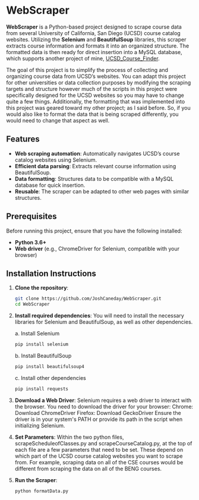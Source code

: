 # WebScraper

**WebScraper** is a Python-based project designed to scrape course data from several University of California, San Diego (UCSD) course catalog websites. Utilizing the **Selenium** and **BeautifulSoup** libraries, this scraper extracts course information and formats it into an organized structure. The formatted data is then ready for direct insertion into a MySQL database, which supports another project of mine, [UCSD_Course_Finder](https://github.com/JoshCaneday/UCSD_Course_Finder).

The goal of this project is to simplify the process of collecting and organizing course data from UCSD’s websites. You can adapt this project for other universities or data collection purposes by modifying the scraping targets and structure however much of the scripts in this project were specifically designed for the UCSD websites so you may have to change quite a few things. Additionally, the formatting that was implemented into this project was geared toward my other project; as I said before. So, if you would also like to format the data that is being scraped differently, you would need to change that aspect as well.

## Features
- **Web scraping automation**: Automatically navigates UCSD’s course catalog websites using Selenium.
- **Efficient data parsing**: Extracts relevant course information using BeautifulSoup.
- **Data formatting**: Structures data to be compatible with a MySQL database for quick insertion.
- **Reusable**: The scraper can be adapted to other web pages with similar structures.

## Prerequisites
Before running this project, ensure that you have the following installed:

- **Python 3.6+**
- **Web driver** (e.g., ChromeDriver for Selenium, compatible with your browser)

## Installation Instructions

1. **Clone the repository**:
   ```bash
   git clone https://github.com/JoshCaneday/WebScraper.git
   cd WebScraper
2. **Install required dependencies**:
   You will need to install the necessary libraries for Selenium and BeautifulSoup, as well as other dependencies.
   
   a. Install Selenium
   ```bash
   pip install selenium
    ```
   b. Install BeautifulSoup
   ```bash
   pip install beautifulsoup4
   ```
   c. Install other dependencies
   ```bash
   pip install requests
   ```
4. **Download a Web Driver**:
   Selenium requires a web driver to interact with the browser. You need to download the driver for your browser:
   Chrome: Download ChromeDriver
   Firefox: Download GeckoDriver
   Ensure the driver is in your system's PATH or provide its path in the script when initializing Selenium.
5. **Set Parameters**:
   Within the two python files, scrapeScheduleofClasses.py and scrapeCourseCatalog.py, at the top of each file are a few parameters that need to be set. These depend on which part
   of the UCSD course catalog websites you want to scrape from. For example, scraping data on all of the CSE courses would be different from scraping the data on all of the BENG courses.
6. **Run the Scraper**:
   ```bash
   python formatData.py
   ```

